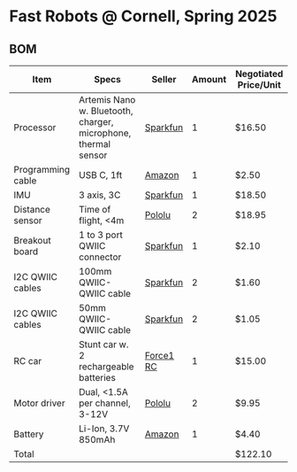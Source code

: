 # Fast Robots @ Cornell, Spring 2025

## BOM


| Item              | Specs  | Seller | Amount  | Negotiated Price/Unit |
|-------------------|---------------------------------|--------|---------|-----------|
| Processor         | Artemis Nano w. Bluetooth, charger, microphone, thermal sensor  | [Sparkfun](https://www.sparkfun.com/products/15443)  | 1 | $16.50 |
| Programming cable |  USB C, 1ft | [Amazon](https://www.amazon.com/SUMPK-Charging-Braided-Compatible-Samsung/dp/B08R68T84N/ref=sr_1_4?keywords=usb+c+to+c&qid=1636380583&qsid=147-6677549-1776715&refinements=p_n_feature_ten_browse-bin%3A23555327011&rnid=23555276011&s=pc&sr=1-4&sres=B08D9SB161%2CB08R68T84N%2CB01CZVEUIE%2CB01FM51812%2CB07VCZV3R4%2CB075V68NVR%2CB075GMKZWW%2CB093BVBRJT%2CB09BBBJ33F%2CB09C2D9Z7T%2CB012V56D2A%2CB092CYFQMP%2CB081L4V3DN%2CB07Y6ZJT1D%2CB07Y2XKPX5%2CB07VPYJV8V%2CB07THJGZ9Z%2CB08W2TP2TT%2CB0744BKDRD%2CB07THFJ1J5&srpt=ELECTRONIC_CABLE) | 1 | $2.50 |
| IMU               | 3 axis, 3C | [Sparkfun](https://www.sparkfun.com/products/15335) | 1 | $18.50 |
| Distance sensor   | Time of flight, <4m | [Pololu](https://www.pololu.com/product/3415) | 2 | $18.95 |
| Breakout board | 1 to 3 port QWIIC connector | [Sparkfun](https://www.sparkfun.com/products/18012) | 1 | $2.10 | 
| I2C QWIIC cables | 100mm QWIIC- QWIIC cable | [Sparkfun](https://www.sparkfun.com/products/17259) | 2 | $1.60 |
| I2C QWIIC cables | 50mm QWIIC- QWIIC cable | [Sparkfun](https://www.sparkfun.com/products/17260) | 2 | $1.05 |
| RC car            | Stunt car w. 2 rechargeable batteries | [Force1 RC](https://force1rc.com/products/cyclone-remote-control-car-for-kids-adults)  | 1 | $15.00 |
| Motor driver      |  Dual, <1.5A per channel, 3-12V | [Pololu](https://www.pololu.com/product/2130) | 2  | $9.95 |
| Battery           | Li-Ion, 3.7V 850mAh | [Amazon](https://www.amazon.com/URGENEX-Battery-Rechargeable-Quadcopter-Charger/dp/B08T9FB56F/ref=sr_1_3?keywords=lipo+battery+3.7V+850mah&qid=1639066404&sr=8-3) | 1 | $4.40 |
|  Total            |  |  |  |	$122.10 |
